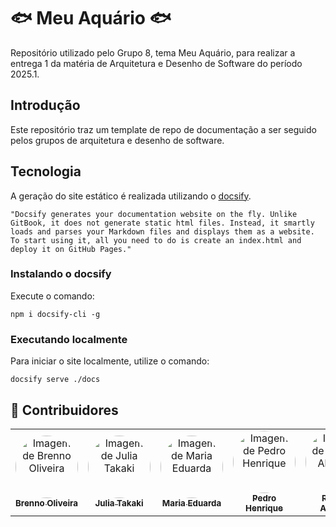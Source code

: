 # 🐟 Meu Aquário 🐟

Repositório utilizado pelo Grupo 8, tema Meu Aquário, para realizar a entrega 1 da matéria de Arquitetura e Desenho de Software do período 2025.1.

## Introdução

Este repositório traz um template de repo de documentação a ser seguido pelos grupos de arquitetura e desenho de software.

## Tecnologia

A geração do site estático é realizada utilizando o [docsify](https://docsify.js.org/).

```shell
"Docsify generates your documentation website on the fly. Unlike GitBook, it does not generate static html files. Instead, it smartly loads and parses your Markdown files and displays them as a website. To start using it, all you need to do is create an index.html and deploy it on GitHub Pages."
```

### Instalando o docsify

Execute o comando:

```shell
npm i docsify-cli -g
```

### Executando localmente

Para iniciar o site localmente, utilize o comando:

```shell
docsify serve ./docs
```

## 👥 Contribuidores

<center> 
  
<table style="width: 100%;">
  <tr>
    <td align="center">
      <a href="https://github.com/Brenno-Silva01">
        <img style="border-radius: 50%;" src="https://github.com/Brenno-Silva01.png" width="100px;" alt="Imagem de Brenno Oliveira"/><br />
        <sub><b>Brenno Oliveira</b></sub>
      </a>
    </td>
    <td align="center">
      <a href="https://github.com/juliatakaki">
        <img style="border-radius: 50%;" src="https://github.com/juliatakaki.png" width="100px;" alt="Imagem de Julia Takaki"/><br />
        <sub><b>Julia Takaki</b></sub>
      </a>
    </td>
    <td align="center">
      <a href="https://github.com/DudaV228">
        <img style="border-radius: 50%;" src="https://github.com/DudaV228.png" width="100px;" alt="Imagem de Maria Eduarda"/><br />
        <sub><b>Maria Eduarda</b></sub>
      </a>
    </td>
    <td align="center">
      <a href="https://github.com/PedroHhenriq">
        <img style="border-radius: 50%;" src="https://github.com/PedroHhenriq.png" width="100px;" alt="Imagem de Pedro Henrique"/><br />
        <sub><b>Pedro Henrique</b></sub>
      </a>
    </td>
    <td align="center">
      <a href="https://github.com/rayenealmeida">
        <img style="border-radius: 50%;" src="https://github.com/rayenealmeida.png" width="100px;" alt="Imagem de Rayene Almeida"/><br />
        <sub><b>Rayene Almeida</b></sub>
      </a>
    </td>
    <td align="center">
      <a href="https://github.com/Osidious">
        <img style="border-radius: 50%;" src="https://github.com/Osidious.png" width="100px;" alt="Imagem de Renato Carvalho"/><br />
        <sub><b>Renato Carvalho</b></sub>
      </a>
    </td>
    <td align="center">
      <a href="https://github.com/aqela-batata-alt">
        <img style="border-radius: 50%;" src="https://github.com/aqela-batata-alt.png" width="100px;" alt="Imagem de Víctor Almeida"/><br />
        <sub><b>Víctor Almeida</b></sub>
      </a>
    </td>
  </tr>
</table>


</center>
